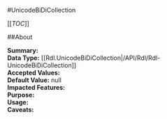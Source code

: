#UnicodeBiDiCollection

[[_TOC_]]

##About

**Summary:**   
**Data Type:** [[Rdl.UnicodeBiDiCollection|/API/Rdl/Rdl-UnicodeBiDiCollection]]  
**Accepted Values:**   
**Default Value:** null  
**Impacted Features:**   
**Purpose:**   
**Usage:**   
**Caveats:**   

